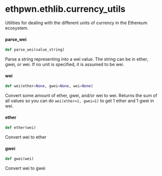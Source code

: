 <a id="ethpwn.ethlib.currency_utils"></a>

# ethpwn.ethlib.currency\_utils

Utilities for dealing with the different units of currency in the Ethereum ecosystem.

<a id="ethpwn.ethlib.currency_utils.parse_wei"></a>

#### parse\_wei

```python
def parse_wei(value_string)
```

Parse a string representing into a wei value. The string can be in ether, gwei, or wei.
If no unit is specified, it is assumed to be wei.

<a id="ethpwn.ethlib.currency_utils.wei"></a>

#### wei

```python
def wei(ether=None, gwei=None, wei=None)
```

Convert some amount of ether, gwei, and/or wei to wei. Returns the sum of all values so you can
do `wei(ether=1, gwei=1)` to get 1 ether and 1 gwei in wei.

<a id="ethpwn.ethlib.currency_utils.ether"></a>

#### ether

```python
def ether(wei)
```

Convert wei to ether

<a id="ethpwn.ethlib.currency_utils.gwei"></a>

#### gwei

```python
def gwei(wei)
```

Convert wei to gwei

